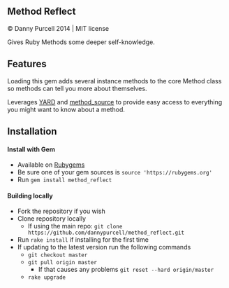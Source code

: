 Method Reflect
---------------

&copy; Danny Purcell 2014 | MIT license

Gives Ruby Methods some deeper self-knowledge.

Features
---------------

Loading this gem adds several instance methods to the core Method class so methods can tell you more about themselves.

Leverages [YARD](https://github.com/lsegal/yard) and [method_source](https://github.com/banister/method_source) to
provide easy access to everything you might want to know about a method.


Installation
---------------

#### Install with Gem
* Available on [Rubygems](https://rubygems.org/gems/method_reflect)
* Be sure one of your gem sources is `source 'https://rubygems.org'`
* Run `gem install method_reflect`

#### Building locally
* Fork the repository if you wish
* Clone repository locally
    * If using the main repo: `git clone https://github.com/dannypurcell/method_reflect.git`
* Run `rake install` if installing for the first time
* If updating to the latest version run the following commands
    * `git checkout master`
    * `git pull origin master`
        * If that causes any problems `git reset --hard origin/master`
    * `rake upgrade`
